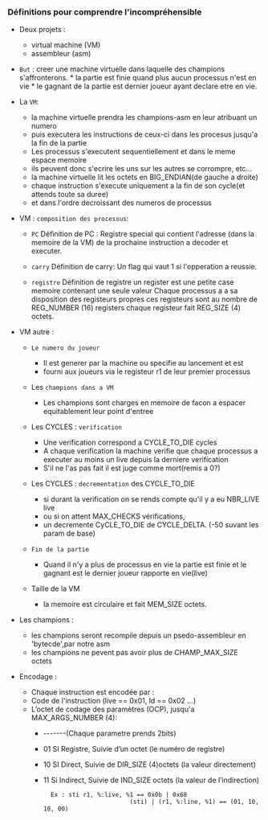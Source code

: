 ### Définitions pour comprendre l'incompréhensible

* Deux projets :
	* virtual machine (VM)
	* assembleur (asm)

* `But` : creer une machine virtuelle dans laquelle des champions s'affronterons.
		* la partie est finie quand plus aucun processus n'est en vie
		* le gagnant de la partie est dernier joueur ayant declare etre en vie.

* La `VM`:
	* la machine virtuelle prendra les champions-asm en leur atribuant un numero
	* puis executera les instructions de ceux-ci dans les procesus jusqu'a la fin de la partie
	* Les processus s'executent sequentiellement et dans le meme espace memoire
	* ils peuvent donc s'ecrire les uns sur les autres se corrompre, etc...
	* la machine virtuelle lit les octets en BIG_ENDIAN(de gauche a droite)
	* chaque instruction s'execute uniquement a la fin de son cycle(et attends toute sa duree)
	* et dans l'ordre decroissant des numeros de processus

* VM : `composition des processus`:
	* `PC` Définition de PC :
		Registre special qui contient l'adresse (dans la memoire de la VM) de la
		prochaine instruction a decoder et executer.

	* `carry` Définition de carry:
		Un flag qui vaut 1 si l'opperation a reussie.

	* `registre` Définition de registre
		un register est une petite case memoire contenant une seule valeur
		Chaque processus a a sa disposition des registeurs propres
		ces registeurs sont au nombre de REG_NUMBER (16) registers
		chaque registeur fait REG_SIZE (4) octets.

* VM autre :
	* `Le numero du joueur`
		* Il est generer par la machine ou specifie au lancement et est
		* fourni aux joueurs via le registeur r1 de leur premier processus

	* Les `champions dans a VM`
		* Les champions sont charges en memoire de facon a espacer equitablement leur point d'entree

	* Les CYCLES : `verification`
		* Une verification correspond a CYCLE_TO_DIE cycles
		* A chaque verification la machine verifie que chaque processus a executer au moins un live depuis la derniere verification
		* S'il ne l'as pas fait il est juge comme mort(remis a 0?)

	* Les CYCLES : `decrementation` des CYCLE_TO_DIE
		* si durant la verification on se rends compte qu'il y a eu NBR_LIVE live
		* ou si on attent MAX_CHECKS vérifications,
		* un decremente CyCLE_TO_DIE de CYCLE_DELTA. (-50 suvant les param de base)
	* `Fin de la partie`
		* Quand il n'y a plus de processus en vie la partie est finie et le gagnant est le dernier joueur rapporte en vie(live)
	* Taille de la VM
		* la memoire est circulaire et fait MEM_SIZE octets.

* Les champions :
	* les champions seront recompile depuis un psedo-assembleur en  'bytecde',par notre asm
	* les champions ne pevent pas avoir plus de CHAMP_MAX_SIZE octets

* Encodage :
	* Chaque instruction est encodée par :
	* Code de l'instruction (live == 0x01, ld == 0x02 ...)
	* L’octet de codage des paramètres (OCP), jusqu'a MAX_ARGS_NUMBER (4):
		* -------(Chaque parametre prends 2bits)
		* 01 SI Registre, Suivie d’un octet            (le numéro de registre)
		* 10 SI Direct,   Suivie de DIR_SIZE (4)octets (la valeur directement)
		* 11 Si Indirect, Suivie de IND_SIZE octets    (la valeur de l’indirection)
	
				Ex : sti r1, %:live, %1 == 0x0b | 0x68
									  (sti)	| (r1, %:line, %1) == (01, 10, 10, 00)


